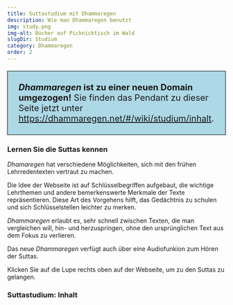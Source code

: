 ```yaml
---
title: Suttastudium mit Dhammaregen
description: Wie man Dhammaregen benutzt
img: study.png
img-alt: Bücher auf Picknicktisch im Wald
slugDir: Studium
category: Dhammaregen
order: 2
---
```


<p style="padding: 25px;
  border: thin solid black;
  background-color: lightblue;
  padding: 25px;
  font-size: 20px;"
><b><em>Dhammaregen</em> ist zu einer neuen Domain umgezogen!</b> Sie finden das Pendant zu dieser Seite jetzt unter <a href="https://dhammaregen.net/#/wiki/studium/inhalt">https://dhammaregen.net/#/wiki/studium/inhalt</a>.
</p>

### Lernen Sie die Suttas kennen
*Dhamaregen* hat verschiedene Möglichkeiten, sich mit den frühen Lehrredentexten vertraut zu machen.

Die Idee der Webseite ist auf Schlüsselbegriffen aufgebaut, die wichtige Lehrthemen und andere bemerkenswerte Merkmale der Texte repräsentieren. Diese Art des Vorgehens hilft, das Gedächtnis zu schulen und sich Schlüsselstellen leichter zu merken.

*Dhammaregen* erlaubt es, sehr schnell zwischen Texten, die man vergleichen will, hin- und herzuspringen, ohne den ursprünglichen Text aus dem Fokus zu verlieren.

Das neue *Dhammaregen* verfügt auch über eine Audiofunkion zum Hören der Suttas.

Klicken Sie auf die Lupe rechts oben auf der Webseite, um zu den Suttas zu gelangen.

### Suttastudium: Inhalt

